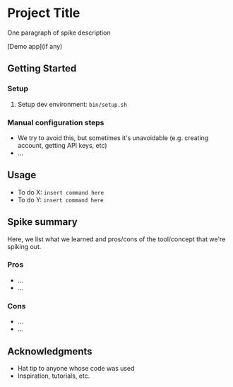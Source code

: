 # Project Title

One paragraph of spike description

[Demo app](if any)

## Getting Started

### Setup

1. Setup dev environment: `bin/setup.sh`

### Manual configuration steps

- We try to avoid this, but sometimes it's unavoidable (e.g. creating account, getting API keys, etc)
- ...

## Usage
- To do X: `insert command here`
- To do Y: `insert command here`

## Spike summary

Here, we list what we learned and pros/cons of the tool/concept that we're spiking out.

### Pros
- ...
- ...

### Cons
- ...
- ...

## Acknowledgments

- Hat tip to anyone whose code was used
- Inspiration, tutorials, etc.

